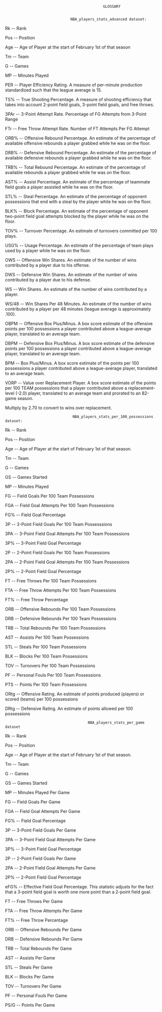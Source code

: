                                                  GLOSSARY 
												 

                                  NBA_players_stats_advanced dataset:

Rk -- Rank

Pos -- Position

Age -- Age of Player at the start of February 1st of that season

Tm -- Team

G -- Games

MP -- Minutes Played

PER -- Player Efficiency Rating.
A measure of per-minute production standardized such that the league average is 15.

TS% -- True Shooting Percentage.
A measure of shooting efficiency that takes into account 2-point field goals, 3-point field goals, and free throws.

3PAr -- 3-Point Attempt Rate.
Percentage of FG Attempts from 3-Point Range

FTr -- Free Throw Attempt Rate.
Number of FT Attempts Per FG Attempt

ORB% -- Offensive Rebound Percentage.
An estimate of the percentage of available offensive rebounds a player grabbed while he was on the floor.

DRB% -- Defensive Rebound Percentage.
An estimate of the percentage of available defensive rebounds a player grabbed while he was on the floor.

TRB% -- Total Rebound Percentage.
An estimate of the percentage of available rebounds a player grabbed while he was on the floor.

AST% -- Assist Percentage.
An estimate of the percentage of teammate field goals a player assisted while he was on the floor.

STL% -- Steal Percentage.
An estimate of the percentage of opponent possessions that end with a steal by the player while he was on the floor.

BLK% -- Block Percentage.
An estimate of the percentage of opponent two-point field goal attempts blocked by the player while he was on the floor.

TOV% -- Turnover Percentage.
An estimate of turnovers committed per 100 plays. 

USG% -- Usage Percentage.
An estimate of the percentage of team plays used by a player while he was on the floor.

OWS -- Offensive Win Shares.
An estimate of the number of wins contributed by a player due to his offense.

DWS -- Defensive Win Shares.
An estimate of the number of wins contributed by a player due to his defense.

WS -- Win Shares.
An estimate of the number of wins contributed by a player.

WS/48 -- Win Shares Per 48 Minutes.
An estimate of the number of wins contributed by a player per 48 minutes (league average is approximately .100).

OBPM -- Offensive Box Plus/Minus.
A box score estimate of the offensive points per 100 possessions a player contributed above a league-average player, translated to an average team.

DBPM -- Defensive Box Plus/Minus.
A box score estimate of the defensive points per 100 possessions a player contributed above a league-average player, translated to an average team.

BPM -- Box Plus/Minus.
A box score estimate of the points per 100 possessions a player contributed above a league-average player, translated to an average team.

VORP -- Value over Replacement Player.
A box score estimate of the points per 100 TEAM possessions that a player contributed above a replacement-level (-2.0) player, translated to an average team and prorated to an 82-game season.

Multiply by 2.70 to convert to wins over replacement.


                                   NBA_players_stats_per_100_possessions dataset:

Rk -- Rank

Pos -- Position

Age -- Age of Player at the start of February 1st of that season.

Tm -- Team

G -- Games

GS -- Games Started

MP -- Minutes Played

FG -- Field Goals Per 100 Team Possessions

FGA -- Field Goal Attempts Per 100 Team Possessions

FG% -- Field Goal Percentage

3P -- 3-Point Field Goals Per 100 Team Possesssions

3PA -- 3-Point Field Goal Attempts Per 100 Team Possessions

3P% -- 3-Point Field Goal Percentage

2P -- 2-Point Field Goals Per 100 Team Possessions

2PA -- 2-Point Field Goal Attempts Per 100 Team Possessions

2P% -- 2-Point Field Goal Percentage

FT -- Free Throws Per 100 Team Possessions

FTA -- Free Throw Attempts Per 100 Team Possessions

FT% -- Free Throw Percentage

ORB -- Offensive Rebounds Per 100 Team Possessions

DRB -- Defensive Rebounds Per 100 Team Possessions

TRB -- Total Rebounds Per 100 Team Possessions

AST -- Assists Per 100 Team Possessions

STL -- Steals Per 100 Team Possessions

BLK -- Blocks Per 100 Team Possessions

TOV -- Turnovers Per 100 Team Possessions

PF -- Personal Fouls Per 100 Team Possessions

PTS -- Points Per 100 Team Possessions

ORtg -- Offensive Rating.
An estimate of points produced (players) or scored (teams) per 100 possessions

DRtg -- Defensive Rating.
An estimate of points allowed per 100 possessions


                                          NBA_players_stats_per_game dataset

Rk -- Rank

Pos -- Position

Age -- Age of Player at the start of February 1st of that season.

Tm -- Team

G -- Games

GS -- Games Started

MP -- Minutes Played Per Game

FG -- Field Goals Per Game

FGA -- Field Goal Attempts Per Game

FG% -- Field Goal Percentage

3P -- 3-Point Field Goals Per Game

3PA -- 3-Point Field Goal Attempts Per Game

3P% -- 3-Point Field Goal Percentage

2P -- 2-Point Field Goals Per Game

2PA -- 2-Point Field Goal Attempts Per Game

2P% -- 2-Point Field Goal Percentage

eFG% -- Effective Field Goal Percentage.
This statistic adjusts for the fact that a 3-point field goal is worth one more point than a 2-point field goal.

FT -- Free Throws Per Game

FTA -- Free Throw Attempts Per Game

FT% -- Free Throw Percentage

ORB -- Offensive Rebounds Per Game

DRB -- Defensive Rebounds Per Game

TRB -- Total Rebounds Per Game

AST -- Assists Per Game

STL -- Steals Per Game

BLK -- Blocks Per Game

TOV -- Turnovers Per Game

PF -- Personal Fouls Per Game

PS/G -- Points Per Game
